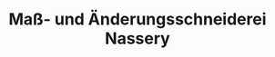 ---
title: "Maß- und Änderungsschneiderei Nassery"
url: /paderborn/mass-und-aenderungsschneiderei-nassery/
shop: Schneiderei
---